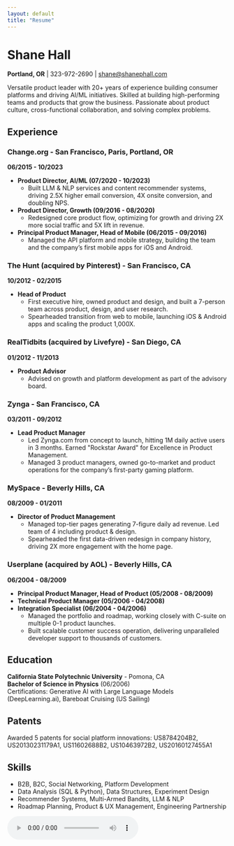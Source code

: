 ```yaml
---
layout: default
title: "Resume"
---
```


# Shane Hall

**Portland, OR** | 323-972-2690 | [shane@shanephall.com](mailto:shane@shanephall.com)

Versatile product leader with 20+ years of experience building consumer platforms and driving AI/ML initiatives. Skilled at building high-performing teams and products that grow the business. Passionate about product culture, cross-functional collaboration, and solving complex problems.

## Experience

### Change.org - San Francisco, Paris, Portland, OR  
**06/2015 - 10/2023**

- **Product Director, AI/ML (07/2020 - 10/2023)**
  - Built LLM & NLP services and content recommender systems, driving 2.5X higher email conversion, 4X onsite conversion, and doubling NPS.
- **Product Director, Growth (09/2016 - 08/2020)**
  - Redesigned core product flow, optimizing for growth and driving 2X more social traffic and 5X lift in revenue.
- **Principal Product Manager, Head of Mobile (06/2015 - 09/2016)**
  - Managed the API platform and mobile strategy, building the team and the company’s first mobile apps for iOS and Android.

### The Hunt (acquired by Pinterest) - San Francisco, CA  
**10/2012 - 02/2015**

- **Head of Product**
  - First executive hire, owned product and design, and built a 7-person team across product, design, and user research.
  - Spearheaded transition from web to mobile, launching iOS & Android apps and scaling the product 1,000X.

### RealTidbits (acquired by Livefyre) - San Diego, CA  
**01/2012 - 11/2013**

- **Product Advisor**
  - Advised on growth and platform development as part of the advisory board.

### Zynga - San Francisco, CA  
**03/2011 - 09/2012**

- **Lead Product Manager**
  - Led Zynga.com from concept to launch, hitting 1M daily active users in 3 months. Earned "Rockstar Award" for Excellence in Product Management.
  - Managed 3 product managers, owned go-to-market and product operations for the company’s first-party gaming platform.

### MySpace - Beverly Hills, CA  
**08/2009 - 01/2011**

- **Director of Product Management**
  - Managed top-tier pages generating 7-figure daily ad revenue. Led team of 4 including product & design.
  - Spearheaded the first data-driven redesign in company history, driving 2X more engagement with the home page.

### Userplane (acquired by AOL) - Beverly Hills, CA  
**06/2004 - 08/2009**

- **Principal Product Manager, Head of Product (05/2008 - 08/2009)**
- **Technical Product Manager (05/2006 - 04/2008)**
- **Integration Specialist (06/2004 - 04/2006)**
  - Managed the portfolio and roadmap, working closely with C-suite on multiple 0-1 product launches.
  - Built scalable customer success operation, delivering unparalleled developer support to thousands of customers.

## Education

**California State Polytechnic University** - Pomona, CA  
**Bachelor of Science in Physics** (06/2006)  
Certifications: Generative AI with Large Language Models (DeepLearning.ai), Bareboat Cruising (US Sailing)

## Patents
Awarded 5 patents for social platform innovations: US8784204B2, US20130231179A1, US11602688B2, US10463972B2, US20160127455A1

## Skills
- B2B, B2C, Social Networking, Platform Development
- Data Analysis (SQL & Python), Data Structures, Experiment Design
- Recommender Systems, Multi-Armed Bandits, LLM & NLP
- Roadmap Planning, Product & UX Management, Engineering Partnership

<audio controls>
  <source src="{{ '/assets/audio/Deep_Dive.mp3' | relative_url }}" type="audio/mpeg">
  Your browser does not support the audio element.
</audio>